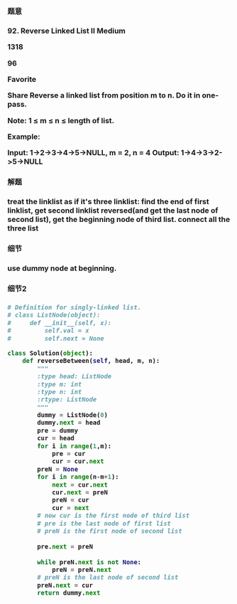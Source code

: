 <h3>题意<h3>
<p>
92. Reverse Linked List II
Medium

1318

96

Favorite

Share
Reverse a linked list from position m to n. Do it in one-pass.

Note: 1 ≤ m ≤ n ≤ length of list.

Example:

Input: 1->2->3->4->5->NULL, m = 2, n = 4
Output: 1->4->3->2->5->NULL
<p>




<h3>解题<h3>
<p>treat the linklist as if it's three linklist:
 find the end of first linklist, get second linklist reversed(and get the last node of second list), get the 
 beginning node of third list. connect all the three list<p>




<h3>细节<h3>
<p>
use dummy node at beginning. 
<p>


<h3>细节2<h3>
<p>

<p>

```python
# Definition for singly-linked list.
# class ListNode(object):
#     def __init__(self, x):
#         self.val = x
#         self.next = None

class Solution(object):
    def reverseBetween(self, head, m, n):
        """
        :type head: ListNode
        :type m: int
        :type n: int
        :rtype: ListNode
        """
        dummy = ListNode(0)
        dummy.next = head
        pre = dummy
        cur = head
        for i in range(1,m):
            pre = cur
            cur = cur.next
        preN = None
        for i in range(n-m+1):
            next = cur.next
            cur.next = preN
            preN = cur
            cur = next
        # now cur is the first node of third list
        # pre is the last node of first list
        # preN is the first node of second list
        
        pre.next = preN
        
        while preN.next is not None:
            preN = preN.next
        # preN is the last node of second list
        preN.next = cur
        return dummy.next
            
        
        
```

